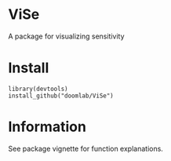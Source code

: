 # ViSe
A package for visualizing sensitivity

# Install

```
library(devtools)
install_github("doomlab/ViSe")
```

# Information

See package vignette for function explanations. 
